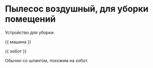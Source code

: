 # Пылесос воздушный, для уборки помещений

Устройство для уборки.

{{ машина }}

{{ хобот }}

Обычно со шлангом, похожим на хобот.